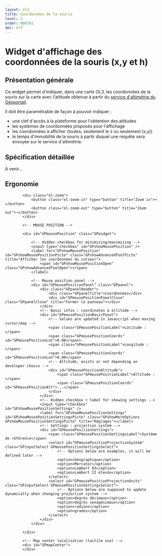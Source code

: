 ```yaml
---
layout: ol3
title: Coordonnées de la souris
level: 2
order: 000702
api: ol3
---
```


# Widget d'affichage des coordonnées de la souris (x,y et h)

## Présentation générale

Ce widget permet d'indiquer, dans une carte OL3, les coordonnées de la souris sur la carte avec l'altitude obtenue à partir du [service d'altimétrie du Géoportail](http://api.ign.fr/tech-docs-js/fr/developpeur/alti.html).

Il doit être paramétrable de façon à pouvoir indiquer : 

* une clef d'accès à la plateforme pour l'obtention des altitudes
* les systèmes de coordonnées proposés pour l'affichage
* les coordonnées à afficher (toutes, seulement le z ou seulement (x,y))
* le temps d'immobilité de la souris à partir duquel une requête sera envoyée sur le service d'altimétrie. 


## Spécification détaillée

A venir...

## Ergonomie
    

<div id="viewerDiv">
            
            <div class="ol-zoom">
                <button class="ol-zoom-in" type="button" title="Zoom in">+</button>
                <button class="ol-zoom-out" type="button" title="Zoom out">−</button>
            </div>
            
            <!-- MOUSE POSITION -->
            
            <div id="GPmousePosition" class="GPwidget">
                
                <!-- Hidden checkbox for minimizing/maximizing -->
                <input type="checkbox" id="GPshowMousePosition" />
                <label for="GPshowMousePosition" id="GPshowMousePositionPicto" class="GPshowAdvancedToolPicto" title="Afficher les coordonnées du curseur">
                    <span id="GPshowMousePositionOpen" class="GPshowAdvancedToolOpen"></span>
                </label>
                
                <!-- Mouse position panel -->
                <div id="GPmousePositionPanel" class="GPpanel">
                    <div class="GPpanelHeader">
                        <div class="GPpanelTitle">Coordonnées</div>
                        <div id="GPmousePositionPanelClose" class="GPpanelClose" title="Fermer le panneau"></div>
                    </div>
                    <!-- Basic infos : coordinates & altitude -->
                    <div id="GPmousePositionBasicPanel">
                        <!-- Values are updated in Javascript when moving curosr/map -->
                        <span class="GPmousePositionLabel">Latitude : </span>
                        <span class="GPmousePositionCoords" id="GPmousePositionLat">0.00</span>
                        <span class="GPmousePositionLabel">Longitude : </span>
                        <span class="GPmousePositionCoords" id="GPmousePositionLon">0.00</span>
                        <!-- Altitude, exists or not depending on developer choice -->
                        <div id="GPmousePositionAltitude">
                            <span class="GPmousePositionLabel">Altitude : </span>
                            <span class="GPmousePositionCoords" id="GPmousePositionAlt">...</span>
                        </div>
                    </div>
                    <!-- Hidden checkbox + label for showing settings -->
                    <input type="checkbox" id="GPshowMousePositionSettings" />
                    <label for="GPshowMousePositionSettings" id="GPshowMousePositionSettingsPicto" class="GPshowMoreOptions GPshowMousePositionSettingsPicto" title="Réglages"></label>
                    <!-- Settings : projection system -->
                    <div id="GPmousePositionSettings">
                        <span class="GPmousePositionSettingsLabel">Système de référence</span>
                        <select id="GPmousePositionProjectionSystem" class="GPinputSelect GPmousePositionSettingsSelect">
                            <!-- Options below are examples, it will be defined later -->
                            <option>Géographique</option>
                            <option>Mercator</option>
                            <option>Lambert 93</option>
                            <option>Lambert II étendu</option>
                        </select>
                        <select id="GPmousePositionProjectionUnits" class="GPinputSelect GPmousePositionSettingsSelect">
                            <!-- Options below are supposed to update dynamically when changing projection system -->
                            <option>degrés décimaux</option>
                            <option>degrés sexagésimaux</option>
                            <option>radians</option>
                            <option>grades</option>
                        </select>
                    </div>
                </div>
                
            </div>
            
            <!-- Map center localisation (tactile use) -->
            <div id="GPmapCenter">
            </div>
        
</div>

